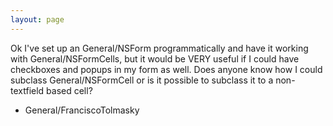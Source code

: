 ```yaml
---
layout: page
---
```


Ok I've set up an General/NSForm programmatically and have it working with General/NSFormCells, but it would be VERY useful if I could have checkboxes and popups in my form as well.  Does anyone know how I could subclass General/NSFormCell or is it possible to subclass it to a non-textfield based cell?

- General/FranciscoTolmasky